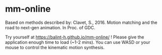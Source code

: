 # mm-online
Based on methods described by:
Clavet, S., 2016. Motion matching and the road to next-gen animation. In Proc. of GDC.

Try yourself at https://balint-h.github.io/mm-online/ !
Please give the application enough time to load (~1-2 mins). You can use WASD or your mouse to control the kinematic motion synthesis.
